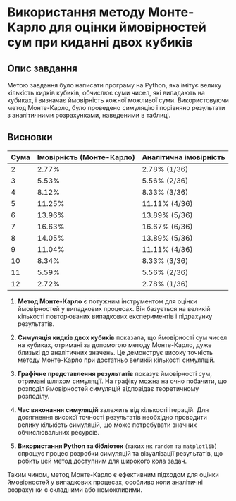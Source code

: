 # Використання методу Монте-Карло для оцінки ймовірностей сум при киданні двох кубиків

## Опис завдання

Метою завдання було написати програму на Python, яка імітує велику кількість кидків кубиків, обчислює суми чисел, які випадають на кубиках, і визначає ймовірність кожної можливої суми. Використовуючи метод Монте-Карло, було проведено симуляцію і порівняно результати з аналітичними розрахунками, наведеними в таблиці.

## Висновки

| Сума | Імовірність (Монте-Карло) | Аналітична імовірність |
|------|----------------------------|------------------------|
| 2    | 2.77%                      | 2.78% (1/36)           |
| 3    | 5.53%                      | 5.56% (2/36)           |
| 4    | 8.12%                      | 8.33% (3/36)           |
| 5    | 11.25%                     | 11.11% (4/36)          |
| 6    | 13.96%                     | 13.89% (5/36)          |
| 7    | 16.63%                     | 16.67% (6/36)          |
| 8    | 14.05%                     | 13.89% (5/36)          |
| 9    | 11.04%                     | 11.11% (4/36)          |
| 10   | 8.34%                      | 8.33% (3/36)           |
| 11   | 5.59%                      | 5.56% (2/36)           |
| 12   | 2.72%                      | 2.78% (1/36)           |


1. **Метод Монте-Карло** є потужним інструментом для оцінки ймовірностей у випадкових процесах. Він базується на великій кількості повторюваних випадкових експериментів і підрахунку результатів.

2. **Симуляція кидків двох кубиків** показала, що ймовірності сум чисел на кубиках, отримані за допомогою методу Монте-Карло, дуже близькі до аналітичних значень. Це демонструє високу точність методу Монте-Карло при достатньо великій кількості симуляцій.

3. **Графічне представлення результатів** показує ймовірності сум, отримані шляхом симуляції. На графіку можна на очно побачити, що розподіл ймовірностей симуляцій відповідає теоретичному розподілу.

4. **Час виконання симуляцій** залежить від кількості ітерацій. Для досягнення високої точності результатів необхідно проводити велику кількість симуляцій, що може потребувати значних обчислювальних ресурсів.

5. **Використання Python та бібліотек** (таких як `random` та `matplotlib`) спрощує процес розробки симуляцій та візуалізації результатів, що робить цей метод доступним для широкого кола задач.

Таким чином, метод Монте-Карло є ефективним підходом для оцінки ймовірностей у випадкових процесах, особливо коли аналітичні розрахунки є складними або неможливими.
